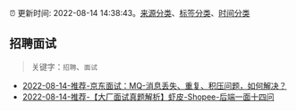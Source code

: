 :alarm_clock: 更新时间: 2022-08-14 14:38:43。[来源分类](../README.md)、[标签分类](../TAGS.md)、[时间分类](../TIMELINE.md)

## 招聘面试


> 关键字：`招聘`、`面试`



- [2022-08-14-推荐-京东面试：MQ-消息丢失、重复、积压问题，如何解决？](https://toutiao.io/k/1unx53z) 
- [2022-08-14-推荐-【大厂面试真题解析】虾皮-Shopee-后端一面十四问](https://toutiao.io/k/pol71im) 